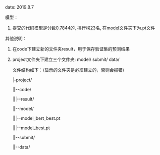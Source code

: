 date: 2019.8.7

模型：
1. 提交的代码模型是分数0.7844的, 排行榜23名, 在model文件夹下为.pt文件

其他说明：
1. 在code下建立新的文件夹result，用于保存验证集的预测结果
2. project文件夹下建立三个文件夹: model/  submit/   data/

    文件结构如下：(显示的文件夹是必须建立的，否则会报错)

    |-project/

    ||--code/

    |||--result/

    ||--model/

    |||--model_bert_best.pt

    |||--model_best.pt

    ||--submit/
    
    ||--data/

